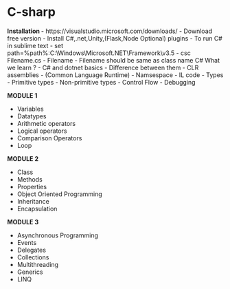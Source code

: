 # C-sharp
<b> 
  Installation
  </b> 
-  https://visualstudio.microsoft.com/downloads/ 
-  Download free version 
-  Install C#,.net,Unity,(Flask,Node Optional) plugins 
-  To run C# in sublime text 
-  set path=%path%:C:\Windows\Microsoft.NET\Framework\v3.5
-  csc Filename.cs
-  Filename
-  Filename should be same as class name 
C#
What we learn ? 
- C# and dotnet basics 
- Difference between them 
- CLR assemblies - (Common Language Runtime)
- Namsespace 
- IL code
- Types 
  - Primitive types 
  - Non-primitive types 
- Control Flow
- Debugging

<b>MODULE 1 </b>
- Variables
- Datatypes 
- Arithmetic operators 
- Logical operators 
- Comparison Operators 
- Loop 

<b>MODULE 2 </b>
- Class 
- Methods 
- Properties 
- Object Oriented Programming 
- Inheritance
- Encapsulation 

<b>MODULE 3 </b>
- Asynchronous Programming 
- Events 
- Delegates 
- Collections 
- Multithreading 
- Generics 
- LINQ

